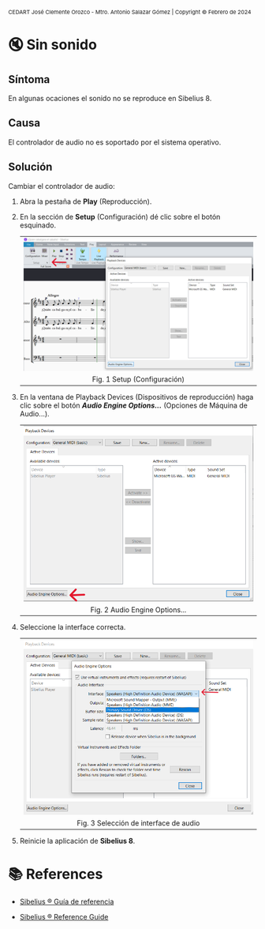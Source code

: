 <!-- Header -->
<span style="font-size:11px;">CEDART José Clemente Orozco - Mtro. Antonio Salazar Gómez | Copyright :copyright: Febrero de 2024</span>

# :mute: Sin sonido

## Síntoma

En algunas ocaciones el sonido no se reproduce en Sibelius 8.

## Causa

El controlador de audio no es soportado por el sistema operativo.

## Solución

Cambiar el controlador de audio:

1. Abra la pestaña de **Play** (Reproducción).

2. En la sección de **Setup** (Configuración) dé clic sobre el botón esquinado.

    ||
    |:--:|
    |![i](img/sin_sonido_01.png)|
    |Fig. 1 Setup (Configuración)|

3. En la ventana de Playback Devices (Dispositivos de reproducción) haga clic sobre el botón ***Audio Engine Options...*** (Opciones de Máquina de Audio...).

    ||
    |:--:|
    |![i](img/sin_sonido_02.png)|
    |Fig. 2 Audio Engine Options...|

4. Seleccione la interface correcta.

    ||
    |:--:|
    |![i](img/sin_sonido_03.png)|
    |Fig. 3 Selección de interface de audio|

5. Reinicie la aplicación de **Sibelius 8**.
  
# :books: References

- [Sibelius ® Guía de referencia](https://resources.avid.com/SupportFiles/Sibelius/8.4/L10N/ES/reference.pdf)

- [Sibelius ® Reference Guide](https://resources.avid.com/SupportFiles/Sibelius/8.2/reference.pdf)
